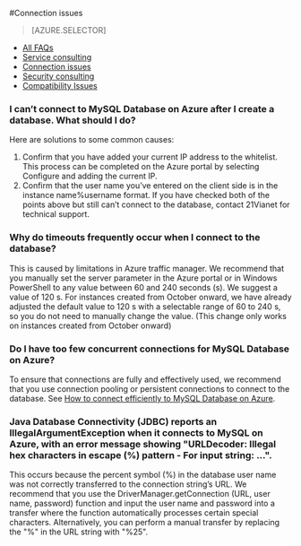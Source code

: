 <properties linkid="" urlDisplayName="" pageTitle="MySQL Service Questions – Azure Cloud" metakeywords="Azure Cloud, technical documentation, documents and resources, MySQL, database, FAQ, Azure MySQL, MySQL PaaS, Azure MySQL PaaS, Azure MySQL Service, Azure RDS" description="Provides quick answers for common technical questions encountered by users when using MySQL Database on Azure. Contact technical support if you have any further questions." metaCanonical="" services="MySQL" documentationCenter="Services" title="" authors="" solutions="" manager="" editor="" />

<tags ms.service="mysql" ms.date="04/25/2016" wacn.date="04/25/2016"/>

#Connection issues
> [AZURE.SELECTOR]
- [All FAQs](/documentation/articles/mysql-database-enus-tech-faq)
- [Service consulting](/documentation/articles/mysql-database-enus-serviceinquiry)
- [Connection issues](/documentation/articles/mysql-database-enus-connectioninquiry)
- [Security consulting](/documentation/articles/mysql-database-enus-securityinquiry)
- [Compatibility Issues](/documentation/articles/mysql-database-enus-compatibilityinquiry)

### **I can’t connect to MySQL Database on Azure after I create a database. What should I do?**

Here are solutions to some common causes:

1. Confirm that you have added your current IP address to the whitelist. This process can be completed on the Azure portal by selecting Configure and adding the current IP.
2. Confirm that the user name you’ve entered on the client side is in the instance name%username format. If you have checked both of the points above but still can’t connect to the database, contact 21Vianet for technical support.

### **Why do timeouts frequently occur when I connect to the database?**

This is caused by limitations in Azure traffic manager. We recommend that you manually set the server parameter in the Azure portal or in Windows PowerShell to any value between 60 and 240 seconds (s). We suggest a value of 120 s. For instances created from October onward, we have already adjusted the default value to 120 s with a selectable range of 60 to 240 s, so you do not need to manually change the value. (This change only works on instances created from October onward)
	
### **Do I have too few concurrent connections for MySQL Database on Azure?**
	
To ensure that connections are fully and effectively used, we recommend that you use connection pooling or persistent connections to connect to the database. See [How to connect efficiently to MySQL Database on Azure](/documentation/articles/mysql-database-connection-pool/).

### **Java Database Connectivity (JDBC) reports an IllegalArgumentException when it connects to MySQL on Azure, with an error message showing "URLDecoder: Illegal hex characters in escape (%) pattern - For input string: ...".**

This occurs because the percent symbol (%) in the database user name was not correctly transferred to the connection string’s URL. We recommend that you use the DriverManager.getConnection (URL, user name, password) function and input the user name and password into a transfer where the function automatically processes certain special characters. Alternatively, you can perform a manual transfer by replacing the "%" in the URL string with "%25".

<!---HONumber=Acom_0104_2016_MySql-->